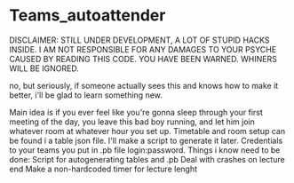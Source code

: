 # Teams_autoattender
DISCLAIMER:
STILL UNDER DEVELOPMENT, A LOT OF STUPID HACKS INSIDE.
I AM NOT RESPONSIBLE FOR ANY DAMAGES TO YOUR PSYCHE CAUSED BY READING THIS CODE.
YOU HAVE BEEN WARNED.
WHINERS WILL BE IGNORED.

no, but seriously, if someone actually sees this and knows how to make it better, i'll be glad to learn something new.

Main idea is if you ever feel like you're gonna sleep through your first meeting of the day, you leave this bad boy running, and let him join whatever room at whatever hour you set up.
Timetable and room setup can be found i a table json file. I'll make a script to generate it later. Credentials to your teams you put in .pb file login:password.
Things i know need to be done:
  Script for autogenerating tables and .pb
  Deal with crashes on lecture end
  Make a non-hardcoded timer for lecture lenght
  

